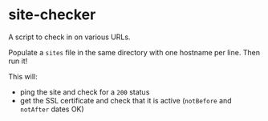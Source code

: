 # site-checker
A script to check in on various URLs.

Populate a `sites` file in the same directory with one hostname per line.  Then run it!

This will:
- ping the site and check for a `200` status
- get the SSL certificate and check that it is active (`notBefore` and `notAfter` dates OK)
